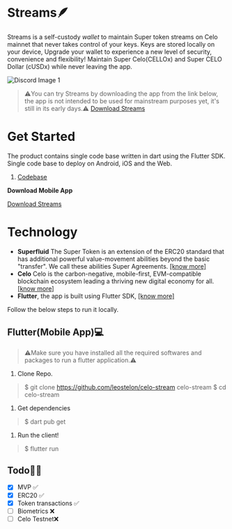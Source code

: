 
# Streams🪶
Streams is a self-custody _wallet_ to maintain Super token streams on Celo mainnet that never takes control of your keys. Keys are stored locally on your device, Upgrade your wallet to experience a new level of security, convenience and flexibility! Maintain Super Celo(CELLOx) and Super CELO Dollar (cUSDx) while never leaving the app.

![Discord Image 1](https://i.ibb.co/VTTpxXg/Mac-Book-Pro-14-6.png)

> ⚠️You can try Streams by downloading the app from the link below, the app is not intended to be used for mainstream purposes yet, it's still in its early days.⚠️
> [Download Streams](https://github.com/leostelon/celo-stream/blob/main/app-release.apk)

# Get Started

The product contains single code base written in dart using the Flutter SDK. Single code base to deploy on Android, iOS and the Web.

1. [Codebase](https://github.com/leostelon/celo-stream)

**Download Mobile App**

[Download Streams](https://github.com/leostelon/celo-stream/blob/main/app-release.apk)

# Technology
 - **Superfluid** The Super Token is an extension of the ERC20 standard that has additional powerful value-movement abilities beyond the basic "transfer". We call these abilities Super Agreements. [[know more]](https://www.superfluid.finance/)
 - **Celo** Celo is the carbon-negative, mobile-first, EVM-compatible blockchain ecosystem leading a thriving new digital economy for all. [[know more]](https://celo.org/)
- **Flutter**, the app is built using Flutter SDK, [[know more]](https://spheron.network/#storage-sdk)

Follow the below steps to run it locally.

## Flutter(Mobile App)💻

> ⚠️Make sure you have installed all the required softwares and packages to run a flutter application.⚠️
>  
1. Clone Repo.
> $ git clone https://github.com/leostelon/celo-stream celo-stream
> $ cd celo-stream
1. Get dependencies
>  $ dart pub get
1. Run the client!
> $ flutter run

## Todo👨‍💻
 - [x] MVP ✅
 - [x] ERC20 ✅
 - [x] Token transactions ✅
 - [ ] Biometrics ❌
 - [ ] Celo Testnet❌